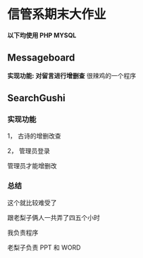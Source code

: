 # 信管系期末大作业
**以下均使用 PHP MYSQL**
## Messageboard

**实现功能: 对留言进行增删查**
很辣鸡的一个程序

## SearchGushi

### 实现功能

1， 古诗的增删改查

2， 管理员登录

管理员才能增删改

### 总结

这个就比较难受了

跟老梨子俩人一共弄了四五个小时

我负责程序

老梨子负责 PPT 和 WORD